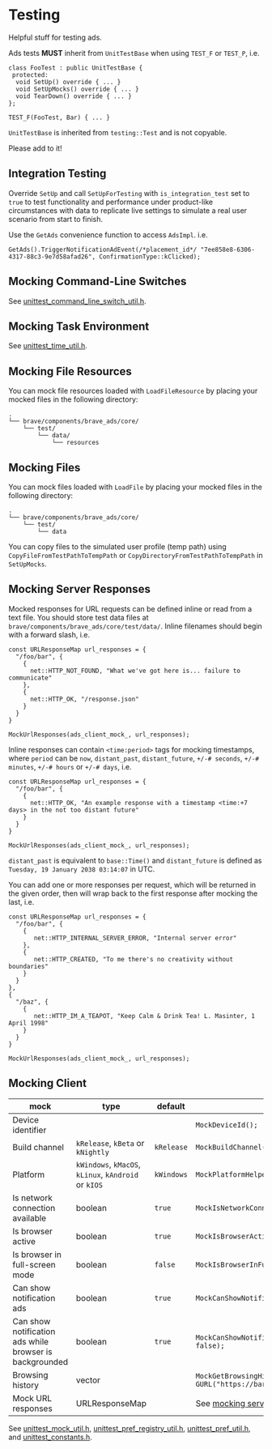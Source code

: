 # Testing

Helpful stuff for testing ads.

Ads tests **MUST** inherit from `UnitTestBase` when using `TEST_F` or `TEST_P`, i.e.

    class FooTest : public UnitTestBase {
     protected:
      void SetUp() override { ... }
      void SetUpMocks() override { ... }
      void TearDown() override { ... }
    };

    TEST_F(FooTest, Bar) { ... }

`UnitTestBase` is inherited from `testing::Test` and is not copyable.

Please add to it!

## Integration Testing

Override `SetUp` and call `SetUpForTesting` with `is_integration_test` set to `true` to test functionality and performance under product-like circumstances with data to replicate live settings to simulate a real user scenario from start to finish.

Use the `GetAds` convenience function to access `AdsImpl`. i.e.

```
GetAds().TriggerNotificationAdEvent(/*placement_id*/ "7ee858e8-6306-4317-88c3-9e7d58afad26", ConfirmationType::kClicked);
```

## Mocking Command-Line Switches

See [unittest_command_line_switch_util.h](unittest_command_line_switch_util.h).

## Mocking Task Environment

See [unittest_time_util.h](unittest_time_util.h).

## Mocking File Resources

You can mock file resources loaded with `LoadFileResource` by placing your mocked files in the following directory:

```
.
└── brave/components/brave_ads/core/
    └── test/
        └── data/
            └── resources
```

## Mocking Files

You can mock files loaded with `LoadFile` by placing your mocked files in the following directory:

```
.
└── brave/components/brave_ads/core/
    └── test/
        └── data
```

You can copy files to the simulated user profile (temp path) using `CopyFileFromTestPathToTempPath` or `CopyDirectoryFromTestPathToTempPath` in `SetUpMocks`.

## Mocking Server Responses

Mocked responses for URL requests can be defined inline or read from a text file. You should store test data files at `brave/components/brave_ads/core/test/data/`. Inline filenames should begin with a forward slash, i.e.

    const URLResponseMap url_responses = {
      "/foo/bar", {
        {
          net::HTTP_NOT_FOUND, "What we've got here is... failure to communicate"
        },
        {
          net::HTTP_OK, "/response.json"
        }
      }
    }

    MockUrlResponses(ads_client_mock_, url_responses);

Inline responses can contain `<time:period>` tags for mocking timestamps, where `period` can be `now`, `distant_past`, `distant_future`, `+/-# seconds`, `+/-# minutes`, `+/-# hours` or `+/-# days`, i.e.

    const URLResponseMap url_responses = {
      "/foo/bar", {
        {
          net::HTTP_OK, "An example response with a timestamp <time:+7 days> in the not too distant future"
        }
      }
    }

    MockUrlResponses(ads_client_mock_, url_responses);

`distant_past` is equivalent to `base::Time()` and `distant_future` is defined as `Tuesday, 19 January 2038 03:14:07` in UTC.

You can add one or more responses per request, which will be returned in the given order, then will wrap back to the first response after mocking the last, i.e.

    const URLResponseMap url_responses = {
      "/foo/bar", {
        {
           net::HTTP_INTERNAL_SERVER_ERROR, "Internal server error"
        },
        {
           net::HTTP_CREATED, "To me there's no creativity without boundaries"
        }
      }
    },
    {
      "/baz", {
        {
           net::HTTP_IM_A_TEAPOT, "Keep Calm & Drink Tea! L. Masinter, 1 April 1998"
        }
      }
    }

    MockUrlResponses(ads_client_mock_, url_responses);

## Mocking Client

| mock  | type  | default  | example  |
|---|---|---|---|
| Device identifier  |  |  | `MockDeviceId();`  |
| Build channel  | `kRelease`, `kBeta` or `kNightly`  | `kRelease`  | `MockBuildChannel(BuildChannelType::kRelease);`  |
| Platform  | `kWindows`, `kMacOS`, `kLinux`, `kAndroid` or `kIOS`  | `kWindows`  | `MockPlatformHelper(platform_helper_mock_, PlatformType::kWindows);`  |
| Is network connection available  | boolean  | `true`  | `MockIsNetworkConnectionAvailable(ads_client_mock_, false);`  |
| Is browser active  | boolean  | `true`  | `MockIsBrowserActive(ads_client_mock_, false);`  |
| Is browser in full-screen mode  | boolean  | `false`  | `MockIsBrowserInFullScreenMode(ads_client_mock_, true);`  |
| Can show notification ads  | boolean  | `true`  | `MockCanShowNotificationAds(ads_client_mock_, false);`  |
| Can show notification ads while browser is backgrounded  | boolean  | `true`  | `MockCanShowNotificationAdsWhileBrowserIsBackgrounded(ads_client_mock_, false);`  |
| Browsing history  | vector<GURL>  |  | `MockGetBrowsingHistory(ads_client_mock_, {GURL("https://foo.com"), GURL("https://bar.com")});`  |
| Mock URL responses  | URLResponseMap  |  | See [mocking server responses](#mocking-server-responses).  |

See [unittest_mock_util.h](./unittest_mock_util.h), [unittest_pref_registry_util.h](./unittest_pref_registry_util.h), [unittest_pref_util.h](./unittest_pref_util.h), and [unittest_constants.h](./unittest_constants.h).
